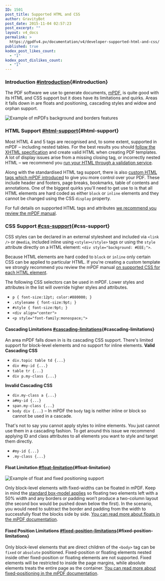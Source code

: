 ```yaml
---
ID: 1501
post_title: Supported HTML and CSS
author: GravityBot
post_date: 2015-11-04 02:57:23
post_excerpt: ""
layout: v4_docs
permalink: >
  https://gpdfv4.pv/documentation/v4/developer-supported-html-and-css/
published: true
kodex_post_likes_count:
  - "1"
kodex_post_dislikes_count:
  - "1"
---
```

### Introduction [#introduction](#introduction){#introduction}

The PDF software we use to generate documents, [mPDF](http://mpdf1.com/manual/index.php), is quite good with its HTML and CSS support but it does have its limitations and quirks. Areas it falls down in are floats and positioning, cascading styles and widow and orphan support.

![Example of mPDFs background and borders features](https://gpdfv4.pv/app/uploads/2015/11/supported-html-and-css.png)

### HTML Support [#html-support](#html-support){#html-support}

Most HTML 4 and 5 tags are recognised and, to some extent, supported in mPDF – including nested tables. For the best results you should [follow the XHTML specification](http://www.w3.org/TR/xhtml1/) and create valid HTML when creating PDF templates. A lot of display issues arise from a missing closing tag, or incorrectly nested HTML – we recommend you [run your HTML through a validation service](https://gpdfv4.pv/v4-docs/development-helper-parameters/#html). 

Along with the standardised HTML tag support, there is also [custom HTML tags which mPDF introduced](http://mpdf1.com/manual/index.php?tid=305) to give you more control over your PDF. These include header and footers, page breaks, bookmarks, table of contents and annotations. One of the biggest quirks you'll need to get use to is that all HTML elements are hard coded as either `block` or `inline` elements and they cannot be changed using the CSS `display` property. 

For full details on supported HTML tags and attributes [we recommend you review the mPDF manual](http://mpdf1.com/manual/index.php?tid=257).

### CSS Support [#css-support](#css-support){#css-support}

CSS styles can be declared in an external stylesheet and included via `<link />` or `@media`, included inline using `<style></style>` tags or using the `style` attribute directly on a HTML element: `<div style="background: #EEE;">`. 

Because HTML elements are hard coded to `block` or `inline` only certain CSS can be applied to particular HTML. If you're creating a custom template we strongly recommend you review the mPDF manual [on supported CSS for each HTML element](http://mpdf1.com/manual/index.php?tid=34). 

The following CSS selectors can be used in mPDF. Lower styles and attributes in the list will override higher styles and attributes.

* `p { font-size:12pt; color:#880000; }`
* `.stylename { font-size:9pt; }`
* `#style { font-size:9pt; }`
* `<div align="center">`
* `<p style="font-family:monospace;">`

#### Cascading Limitations [#cascading-limitations](#cascading-limitations){#cascading-limitations}

An area mPDF falls down in is its cascading CSS support. There's limited support for block-level elements and no support for inline elements. **Valid Cascading CSS**

* `div.topic table td {...}`
* `div #my-id {...}`
* `table tr {...}`
* `div p.my-class {...}`

**Invalid Cascading CSS**

* `div.my-class a {...}`
* `a#my-id {...}`
* `span.my-class {...}`
* `body div {...}` – In mPDF the `body` tag is neither inline or block so cannot be used in a cascade.

That's not to say you cannot apply styles to inline elements. You just cannot use them in a cascading fashion. To get around this issue we recommend applying ID and class attributes to all elements you want to style and target them directly.

* `#my-id {...}`
* `.my-class {...}`

#### Float Limitation [#float-limitation](#float-limitation){#float-limitation}

![Example of float and fixed positioning support](https://gpdfv4.pv/app/uploads/2015/11/float-and-positioning.png)

Only block-level elements with fixed-widths can be floated in mPDF. Keep in mind the [standard box-model applies](http://css-tricks.com/the-css-box-model/) so floating two elements left with a 50% width and any borders or padding won’t produce a two-column layout (the second box would be pushed down below the first). In the scenario, you would need to subtract the border and padding from the width to successfully float the blocks side by side. [You can read more about floats in the mPDF documentation](http://mpdf1.com/manual/index.php?tid=385).

#### Fixed Position Limitations [#fixed-position-limitations](#fixed-position-limitations){#fixed-position-limitations}

Only block-level elements that are direct children of the `<body>` tag can be `fixed` or `absolute` positioned. Fixed-position or floating elements nested inside other fixed-position or floating elements are not supported. Fixed elements will be restricted to inside the page margins, while absolute elements treats the entire page as the container. [You can read more about fixed-positioning in the mPDF documentation](http://mpdf1.com/manual/index.php?tid=401).